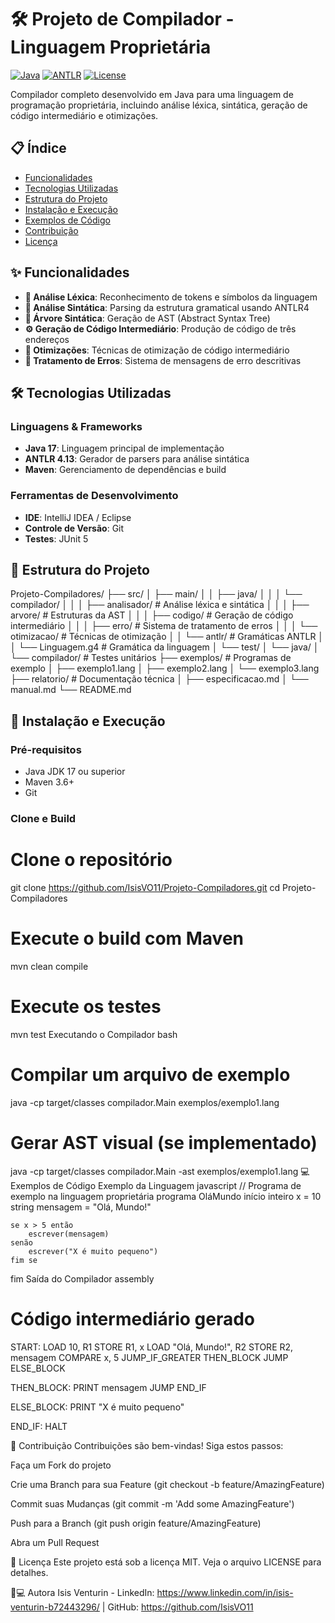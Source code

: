 # 🛠️ Projeto de Compilador - Linguagem Proprietária

[![Java](https://img.shields.io/badge/Java-17-red?style=for-the-badge&logo=openjdk)](https://java.com)
[![ANTLR](https://img.shields.io/badge/ANTLR-4.13-blue?style=for-the-badge)](https://www.antlr.org/)
[![License](https://img.shields.io/badge/License-MIT-green?style=for-the-badge)](LICENSE)

Compilador completo desenvolvido em Java para uma linguagem de programação proprietária, incluindo análise léxica, sintática, geração de código intermediário e otimizações.

## 📋 Índice
- [Funcionalidades](#-funcionalidades)
- [Tecnologias Utilizadas](#-tecnologias-utilizadas)
- [Estrutura do Projeto](#-estrutura-do-projeto)
- [Instalação e Execução](#-instalação-e-execução)
- [Exemplos de Código](#-exemplos-de-código)
- [Contribuição](#-contribuição)
- [Licença](#-licença)

## ✨ Funcionalidades

- **🔡 Análise Léxica**: Reconhecimento de tokens e símbolos da linguagem
- **📐 Análise Sintática**: Parsing da estrutura gramatical usando ANTLR4
- **🌳 Árvore Sintática**: Geração de AST (Abstract Syntax Tree)
- **⚙️ Geração de Código Intermediário**: Produção de código de três endereços
- **🚀 Otimizações**: Técnicas de otimização de código intermediário
- **🛟 Tratamento de Erros**: Sistema de mensagens de erro descritivas

## 🛠️ Tecnologias Utilizadas

### Linguagens & Frameworks
- **Java 17**: Linguagem principal de implementação
- **ANTLR 4.13**: Gerador de parsers para análise sintática
- **Maven**: Gerenciamento de dependências e build

### Ferramentas de Desenvolvimento
- **IDE**: IntelliJ IDEA / Eclipse
- **Controle de Versão**: Git
- **Testes**: JUnit 5

## 📁 Estrutura do Projeto
Projeto-Compiladores/
├── src/
│ ├── main/
│ │ ├── java/
│ │ │ └── compilador/
│ │ │ ├── analisador/ # Análise léxica e sintática
│ │ │ ├── arvore/ # Estruturas da AST
│ │ │ ├── codigo/ # Geração de código intermediário
│ │ │ ├── erro/ # Sistema de tratamento de erros
│ │ │ └── otimizacao/ # Técnicas de otimização
│ │ └── antlr/ # Gramáticas ANTLR
│ │ └── Linguagem.g4 # Gramática da linguagem
│ └── test/
│ └── java/
│ └── compilador/ # Testes unitários
├── exemplos/ # Programas de exemplo
│ ├── exemplo1.lang
│ ├── exemplo2.lang
│ └── exemplo3.lang
├── relatorio/ # Documentação técnica
│ ├── especificacao.md
│ └── manual.md
└── README.md


## 🚀 Instalação e Execução

### Pré-requisitos
- Java JDK 17 ou superior
- Maven 3.6+
- Git

### Clone e Build

# Clone o repositório
git clone https://github.com/IsisVO11/Projeto-Compiladores.git
cd Projeto-Compiladores

# Execute o build com Maven
mvn clean compile

# Execute os testes
mvn test
Executando o Compilador
bash
# Compilar um arquivo de exemplo
java -cp target/classes compilador.Main exemplos/exemplo1.lang

# Gerar AST visual (se implementado)
java -cp target/classes compilador.Main -ast exemplos/exemplo1.lang
💻 Exemplos de Código
Exemplo da Linguagem
javascript
// Programa de exemplo na linguagem proprietária
programa OláMundo
início
    inteiro x = 10
    string mensagem = "Olá, Mundo!"

    se x > 5 então
        escrever(mensagem)
    senão
        escrever("X é muito pequeno")
    fim se
fim
Saída do Compilador
assembly
# Código intermediário gerado
START:
    LOAD 10, R1
    STORE R1, x
    LOAD "Olá, Mundo!", R2
    STORE R2, mensagem
    COMPARE x, 5
    JUMP_IF_GREATER THEN_BLOCK
    JUMP ELSE_BLOCK

THEN_BLOCK:
    PRINT mensagem
    JUMP END_IF

ELSE_BLOCK:
    PRINT "X é muito pequeno"

END_IF:
    HALT


🤝 Contribuição
Contribuições são bem-vindas! Siga estos passos:

Faça um Fork do projeto

Crie uma Branch para sua Feature (git checkout -b feature/AmazingFeature)

Commit suas Mudanças (git commit -m 'Add some AmazingFeature')

Push para a Branch (git push origin feature/AmazingFeature)

Abra um Pull Request

📝 Licença
Este projeto está sob a licença MIT. Veja o arquivo LICENSE para detalhes.

👩💻 Autora
Isis Venturin - LinkedIn: https://www.linkedin.com/in/isis-venturin-b72443296/ | GitHub: https://github.com/IsisVO11
